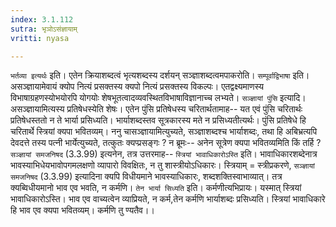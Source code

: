```yaml
---
index: 3.1.112
sutra: भृञोऽसंज्ञायाम्
vritti: nyasa

---
```

`भर्तव्या इत्यर्थः` इति। एतेन क्रियाशब्दत्वं भृत्यशब्दस्य दर्शयन् सञ्ज्ञाशब्दत्वमपाकरोति। `सम्पूर्वाद्विभाषा` इति। असञ्ज्ञायामेवायं क्योप नित्यं प्रसक्तस्य क्यपो नित्यं प्रसक्तस्य विकल्पः। एतद्वक्ष्यमाणस्य विभाषाग्रहणस्योभयोरपि योगयोः शेषभूतत्वादव्यवस्थितविभाषाविज्ञानाच्च लभ्यते।
`सञ्ज्ञायां पुंसि` इत्यादि। असञ्ज्ञायामित्यस्य प्रतिषेधस्येति शेषः। एतेन पुंसि प्रतिषेधस्य चरितार्थतामाह-- यत एवं पुंसि चरितार्थः प्रतिषेधस्ततो न ते भार्या प्रसिध्यति। भार्याशब्दस्तव सूत्रकारस्य मते न प्रसिध्यतीत्यर्थः। पुंसि प्रतिषेधे हि चरितार्थे स्त्रियां क्यपा भवितव्यम्। ननु चासञ्ज्ञायामित्युच्यते, सञ्ज्ञाशब्दश्च भार्याशब्दः, तथा हि अबिभ्रत्यपि देवदत्ते तस्य पत्नी भार्येत्युच्यते, तत्कुतः क्यप्प्रसङ्गः ? न ब्रूमः-- अनेन सूत्रेण क्यपा भवितव्यमिति किं तर्हि ? `सञ्ज्ञायां समजनिषद` (3.3.99) इत्यनेन, तत्र उत्तरमाह-- `स्त्रियां भावाधिकारोऽस्ति` इति। भावाधिकारशब्देनात्र भावस्याभिधेयभावोपगमलक्षणो व्यापारो विवक्षितः, न तु शास्त्रीयोऽधिकारः। स्त्रियाम् = स्त्रीप्रकरणे, `सञ्ज्ञायां समजनिषद` (3.3.99) इत्यादिना क्यपि विधीयमाने भावस्याधिकारः, शब्दशक्तिस्वाभाव्यात्। तत्र क्यब्विधीयमानो भाव एव भवति, न कर्मणि। `तेन भार्या सिध्यति` इति। कर्मणीत्यभिप्रायः। यस्मात् स्त्रियां भावाधिकारोऽस्ति। भाव एव वाच्यत्वेन व्याप्रियते, न कर्म,तेन कर्मणि भार्याशब्दः प्रसिध्यति। स्त्रियां भावाधिकारे हि भाव एव क्यपा भवितव्यम्। कर्मणि तु ण्यतैव।।